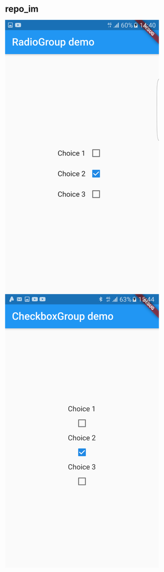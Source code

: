 # repo_im
![Im](https://github.com/stMerlHin/repo_im/blob/main/checkbox_demo.png?raw=true?width=50)
![Im](https://github.com/stMerlHin/repo_im/blob/main/check.png?raw=true "Optional title")

